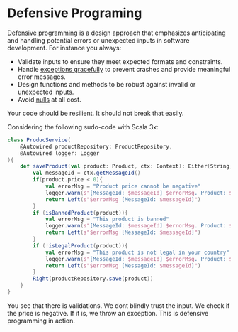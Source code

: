 # Defensive Programing

[Defensive programming](https://en.wikipedia.org/wiki/Defensive_programming) is a design approach that emphasizes anticipating and handling potential errors or unexpected inputs in software development. For instance you always:
* Validate inputs to ensure they meet expected formats and constraints.
* Handle [exceptions gracefully](https://diego-pacheco.blogspot.com/2024/09/proper-error-handling.html) to prevent crashes and provide meaningful error messages.
* Design functions and methods to be robust against invalid or unexpected inputs.
* Avoid [nulls](https://diego-pacheco.blogspot.com/2020/08/null-validations-and-exceptions.html) at all cost.

Your code should be resilient. It should not break that easily.

Considering the following sudo-code with Scala 3x:

```scala
class ProducService(
    @Autowired productRepository: ProductRepository,
    @Autowired logger: Logger
){
    def saveProduct(val product: Product, ctx: Context): Either[String, Product] = {
        val messageId = ctx.getMessageId()
        if(product.price < 0){
            val errorMsg = "Product price cannot be negative"
            logger.warn(s"[MessageId: $messageId] $errorMsg. Product: ${product.id}")
            return Left(s"$errorMsg [MessageId: $messageId]")
        }
        if (isBannedProduct(product)){
            val errorMsg = "This product is banned"
            logger.warn(s"[MessageId: $messageId] $errorMsg. Product: ${product.id}")
            return Left(s"$errorMsg [MessageId: $messageId]")
        }
        if (!isLegalProduct(product)){
            val errorMsg = "This product is not legal in your country"
            logger.warn(s"[MessageId: $messageId] $errorMsg. Product: ${product.id}")
            return Left(s"$errorMsg [MessageId: $messageId]")
        }
        Right(productRepository.save(product))
    }
}
```

You see that there is validations. We dont blindly trust the input. We check if the price is negative. If it is, we throw an exception. This is defensive programming in action.
